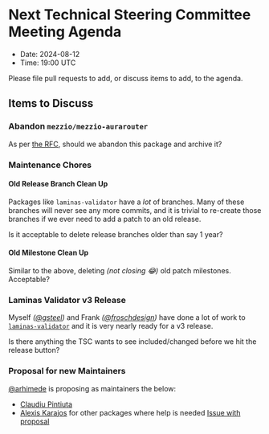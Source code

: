 # Next Technical Steering Committee Meeting Agenda

- Date: 2024-08-12
- Time: 19:00 UTC

Please file pull requests to add, or discuss items to add, to the agenda.

## Items to Discuss

### Abandon `mezzio/mezzio-aurarouter`

As per [the RFC](https://github.com/mezzio/mezzio-aurarouter/issues/12), should we abandon this package and archive it?

### Maintenance Chores

#### Old Release Branch Clean Up

Packages like `laminas-validator` have a _lot_ of branches. Many of these branches will never see any more commits, and it is trivial to re-create those branches if we ever need to add a patch to an old release.

Is it acceptable to delete release branches older than say 1 year?

#### Old Milestone Clean Up

Similar to the above, deleting _(not closing 😂)_ old patch milestones. Acceptable?

### Laminas Validator v3 Release

Myself _([@gsteel](https://github.com/gsteel))_ and Frank _([@froschdesign](https://github.com/froschdesign))_ have done a lot of work to [`laminas-validator`](https://github.com/laminas/laminas-validator/milestone/5?closed=1) and it is very nearly ready for a v3 release.

Is there anything the TSC wants to see included/changed before we hit the release button?

### Proposal for new Maintainers

[@arhimede](https://github.com/arhimede) is proposing as maintainers the below:
 - [Claudiu Pintiuta](https://github.com/laminas/technical-steering-committee/issues/190)
 - [Alexis Karajos](https://github.com/alexmerlin) for other packages where help is needed [Issue with proposal](https://github.com/laminas/technical-steering-committee/issues/135)
